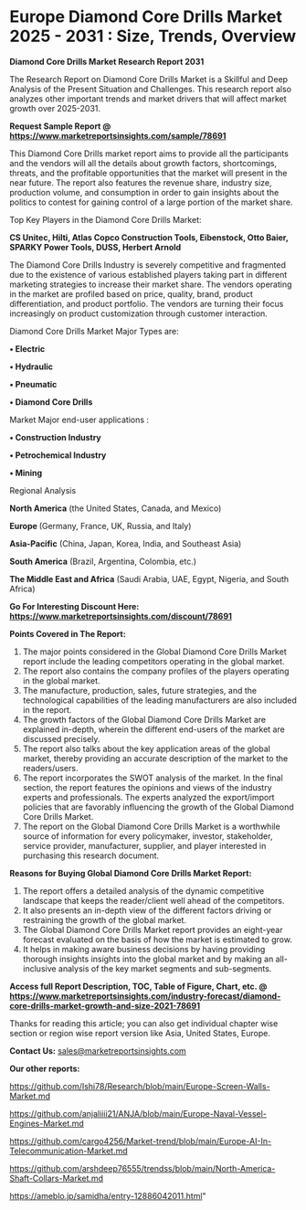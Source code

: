  # Europe Diamond Core Drills Market 2025 - 2031 : Size, Trends, Overview

<strong>Diamond Core Drills Market Research Report 2031</strong>

The Research Report on Diamond Core Drills Market is a Skillful and Deep Analysis of the Present Situation and Challenges. This research report also analyzes other important trends and market drivers that will affect market growth over 2025-2031.

<strong>Request Sample Report @ <a href=https://www.marketreportsinsights.com/sample/78691>https://www.marketreportsinsights.com/sample/78691</a></strong>

This Diamond Core Drills market report aims to provide all the participants and the vendors will all the details about growth factors, shortcomings, threats, and the profitable opportunities that the market will present in the near future. The report also features the revenue share, industry size, production volume, and consumption in order to gain insights about the politics to contest for gaining control of a large portion of the market share.

Top Key Players in the Diamond Core Drills Market:

<strong>CS Unitec, Hilti, Atlas Copco Construction Tools, Eibenstock, Otto Baier, SPARKY Power Tools, DUSS, Herbert Arnold</strong>

The Diamond Core Drills Industry is severely competitive and fragmented due to the existence of various established players taking part in different marketing strategies to increase their market share. The vendors operating in the market are profiled based on price, quality, brand, product differentiation, and product portfolio. The vendors are turning their focus increasingly on product customization through customer interaction.

Diamond Core Drills Market Major Types are:

<strong>• Electric

• Hydraulic

• Pneumatic

• Diamond Core Drills</strong>

Market Major end-user applications :

<strong>• Construction Industry

• Petrochemical Industry

• Mining</strong>

Regional Analysis

</u><strong><b>North America</b></strong> (the United States, Canada, and Mexico)

<strong><b>Europe </b></strong>(Germany, France, UK, Russia, and Italy)

<strong><b>Asia-Pacific</b></strong> (China, Japan, Korea, India, and Southeast Asia)

<strong><b>South America</b></strong> (Brazil, Argentina, Colombia, etc.)

<strong><b>The Middle East and Africa</b></strong> (Saudi Arabia, UAE, Egypt, Nigeria, and South Africa)

<strong>Go For Interesting Discount Here: <a href=https://www.marketreportsinsights.com/discount/78691>https://www.marketreportsinsights.com/discount/78691</a></strong>

<strong>Points Covered in The Report:</strong>
<ol>
  <li>The major points considered in the Global Diamond Core Drills Market report include the leading competitors operating in the global market.</li>
  <li>The report also contains the company profiles of the players operating in the global market.</li>
  <li>The manufacture, production, sales, future strategies, and the technological capabilities of the leading manufacturers are also included in the report.</li>
  <li>The growth factors of the Global Diamond Core Drills Market are explained in-depth, wherein the different end-users of the market are discussed precisely.</li>
  <li>The report also talks about the key application areas of the global market, thereby providing an accurate description of the market to the readers/users.</li>
  <li>The report incorporates the SWOT analysis of the market. In the final section, the report features the opinions and views of the industry experts and professionals. The experts analyzed the export/import policies that are favorably influencing the growth of the Global Diamond Core Drills Market.</li>
  <li>The report on the Global Diamond Core Drills Market is a worthwhile source of information for every policymaker, investor, stakeholder, service provider, manufacturer, supplier, and player interested in purchasing this research document.</li>
</ol>
<strong>Reasons for Buying Global Diamond Core Drills Market Report:</strong>

<ol>
  <li>The report offers a detailed analysis of the dynamic competitive landscape that keeps the reader/client well ahead of the competitors.</li>
  <li>It also presents an in-depth view of the different factors driving or restraining the growth of the global market.</li>
  <li>The Global Diamond Core Drills Market report provides an eight-year forecast evaluated on the basis of how the market is estimated to grow.</li>
  <li>It helps in making aware business decisions by having providing thorough insights insights into the global market and by making an all-inclusive analysis of the key market segments and sub-segments.</li>
</ol>
<strong>Access full Report Description, TOC, Table of Figure, Chart, etc. @ <a href=https://www.marketreportsinsights.com/industry-forecast/diamond-core-drills-market-growth-and-size-2021-78691>https://www.marketreportsinsights.com/industry-forecast/diamond-core-drills-market-growth-and-size-2021-78691</a></strong>


Thanks for reading this article; you can also get individual chapter wise section or region wise report version like Asia, United States, Europe.

<strong>Contact Us:</strong>
sales@marketreportsinsights.com

<strong>Our other reports:</strong>

<a href=https://github.com/Ishi78/Research/blob/main/Europe-Screen-Walls-Market.md>https://github.com/Ishi78/Research/blob/main/Europe-Screen-Walls-Market.md</a>

<a href=https://github.com/anjaliiii21/ANJA/blob/main/Europe-Naval-Vessel-Engines-Market.md>https://github.com/anjaliiii21/ANJA/blob/main/Europe-Naval-Vessel-Engines-Market.md</a>

<a href=https://github.com/cargo4256/Market-trend/blob/main/Europe-AI-In-Telecommunication-Market.md>https://github.com/cargo4256/Market-trend/blob/main/Europe-AI-In-Telecommunication-Market.md</a>

<a href=https://github.com/arshdeep76555/trendss/blob/main/North-America-Shaft-Collars-Market.md>https://github.com/arshdeep76555/trendss/blob/main/North-America-Shaft-Collars-Market.md</a>

<a href=https://ameblo.jp/samidha/entry-12886042011.html>https://ameblo.jp/samidha/entry-12886042011.html</a>"
